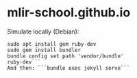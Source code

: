 # mlir-school.github.io

Simulate locally (Debian):
```
sudo apt install gem ruby-dev
sudo gem install bundler
bundle config set path 'vendor/bundle'
ruby-dev```
And then: ```bundle exec jekyll serve```